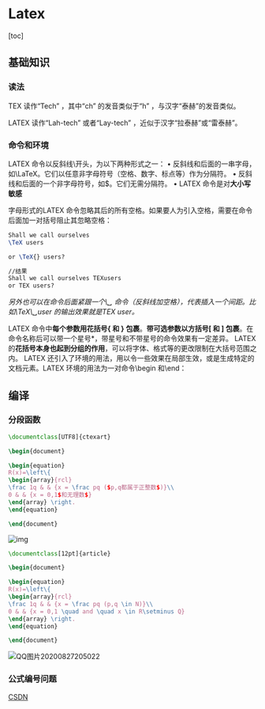 # Latex

[toc]

## 基础知识

### 读法

TEX 读作“Tech” ，其中“ch” 的发音类似于“h” ，与汉字“泰赫”的发音类似。

LATEX 读作“Lah-tech” 或者“Lay-tech” ，近似于汉字“拉泰赫”或“雷泰赫”。

### 命令和环境

LATEX 命令以反斜线\开头，为以下两种形式之一：
			• 反斜线和后面的一串字母，如\LaTeX。它们以任意非字母符号（空格、数字、标点等）作为分隔符。
			• 反斜线和后面的一个非字母符号，如\$。它们无需分隔符。
			• LATEX 命令是对**大小写敏感**

字母形式的LATEX 命令忽略其后的所有空格。如果要人为引入空格，需要在命令后面加一对括号阻止其忽略空格：

```latex
Shall we call ourselves
\TeX users

or \TeX{} users?

//结果
Shall we call ourselves TEXusers
or TEX users?
```

*另外也可以在命令后面紧跟一个\␣ 命令（反斜线加空格），代表插入一个间距。比如\TeX\␣user 的输出效果就是TEX user。*



LATEX 命令中**每个参数用花括号{  和  } 包裹**。**带可选参数以方括号[  和   ] 包裹**。在命令名称后可以带一个星号*，带星号和不带星号的命令效果有一定差异。
	LATEX 的**花括号本身也起到分组的作用**，可以将字体、格式等的更改限制在大括号范围之内。
LATEX 还引入了环境的用法，用以令一些效果在局部生效，或是生成特定的文档元素。LATEX
环境的用法为一对命令\begin 和\end：

## 编译

### 分段函数

```latex
\documentclass[UTF8]{ctexart}

\begin{document}

\begin{equation}
R(x)=\left\{
\begin{array}{rcl}
\frac 1q & & {x = \frac pq ($p,q都属于正整数$)}\\
0 & & {x = 0,1$和无理数$}
\end{array} \right.
\end{equation}

\end{document}
```

![img](https://gitee.com/J_K_Oliver/images/raw/master/202111300317836.png)

```latex
\documentclass[12pt]{article}

\begin{document}

\begin{equation}
R(x)=\left\{
\begin{array}{rcl}
\frac 1q & & {x = \frac pq (p,q \in N)}\\
0 & & {x = 0,1 \quad and \quad x \in R\setminus Q}
\end{array} \right.
\end{equation}

\end{document}
```

![QQ图片20200827205022](https://gitee.com/J_K_Oliver/images/raw/master/202111300318599.png)

### 公式编号问题

[CSDN](https://blog.csdn.net/qq_38526623/article/details/103704728)